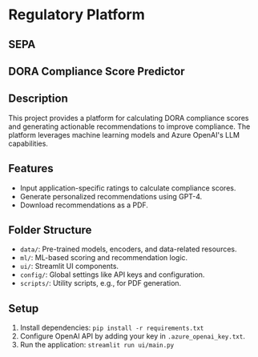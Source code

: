 # Regulatory Platform


## SEPA



## DORA Compliance Score Predictor

## Description
This project provides a platform for calculating DORA compliance scores and generating actionable recommendations to improve compliance. The platform leverages machine learning models and Azure OpenAI's LLM capabilities.

## Features
- Input application-specific ratings to calculate compliance scores.
- Generate personalized recommendations using GPT-4.
- Download recommendations as a PDF.

## Folder Structure
- `data/`: Pre-trained models, encoders, and data-related resources.
- `ml/`: ML-based scoring and recommendation logic.
- `ui/`: Streamlit UI components.
- `config/`: Global settings like API keys and configuration.
- `scripts/`: Utility scripts, e.g., for PDF generation.

## Setup
1. Install dependencies: `pip install -r requirements.txt`
2. Configure OpenAI API by adding your key in `.azure_openai_key.txt`.
3. Run the application: `streamlit run ui/main.py`
